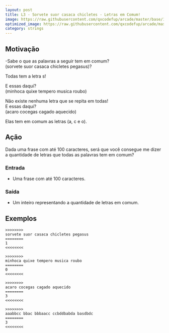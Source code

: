 ```yaml
---
layout: post
title: L3 - Sorvete suor casaca chicletes - Letras em Comum!
image: https://raw.githubusercontent.com/qxcodefup/arcade/master/base/123/__capa.jpg
optimized_image: https://raw.githubusercontent.com/qxcodefup/arcade/master/base/.thumb/123/Readme.jpg
category: strings
---
```

<!-- DON'T EDIT THIS FILE, GENERATED BY SCRIPT -->
<!-- DON'T EDIT THIS FILE, GENERATED BY SCRIPT -->
<!-- DON'T EDIT THIS FILE, GENERATED BY SCRIPT -->
<!-- DON'T EDIT THIS FILE, GENERATED BY SCRIPT -->
<!-- DON'T EDIT THIS FILE, GENERATED BY SCRIPT -->



## Motivação

\-Sabe o que as palavras a seguir tem em comum?  
(sorvete suor casaca chicletes pegasus)?

Todas tem a letra s!

E essas daqui?  
(minhoca quixe tempero musica roubo)

Não existe nenhuma letra que se repita em todas!  
E essas daqui?  
(acaro cocegas cagado aquecido)

Elas tem em comum as letras (a, c e o).

## Ação

Dada uma frase com até 100 caracteres, será que você consegue me dizer a quantidade de letras que todas as palavras tem em comum?

### Entrada

- Uma frase com até 100 caracteres.  

### Saída

- Um inteiro representando a quantidade de letras em comum.

## Exemplos

```
>>>>>>>>
sorvete suor casaca chicletes pegasus
========
1
<<<<<<<<

>>>>>>>>
minhoca quixe tempero musica roubo
========
0
<<<<<<<<

>>>>>>>>
acaro cocegas cagado aquecido
========
3
<<<<<<<<

>>>>>>>>
aaabbcc bbac bbbaacc ccbddbabda basdbdc
========
3
<<<<<<<<
```

#
